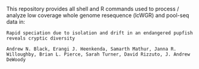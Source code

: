 This repository provides all shell and R commands used to process / analyze low coverage whole genome resequence (lcWGR) and pool-seq data in:


``Rapid speciation due to isolation and drift in an endangered pupfish reveals cryptic diversity``


``Andrew N. Black, Erangi J. Heenkenda, Samarth Mathur, Janna R. Willoughby, Brian L. Pierce, Sarah Turner, David Rizzuto, J. Andrew DeWoody``







